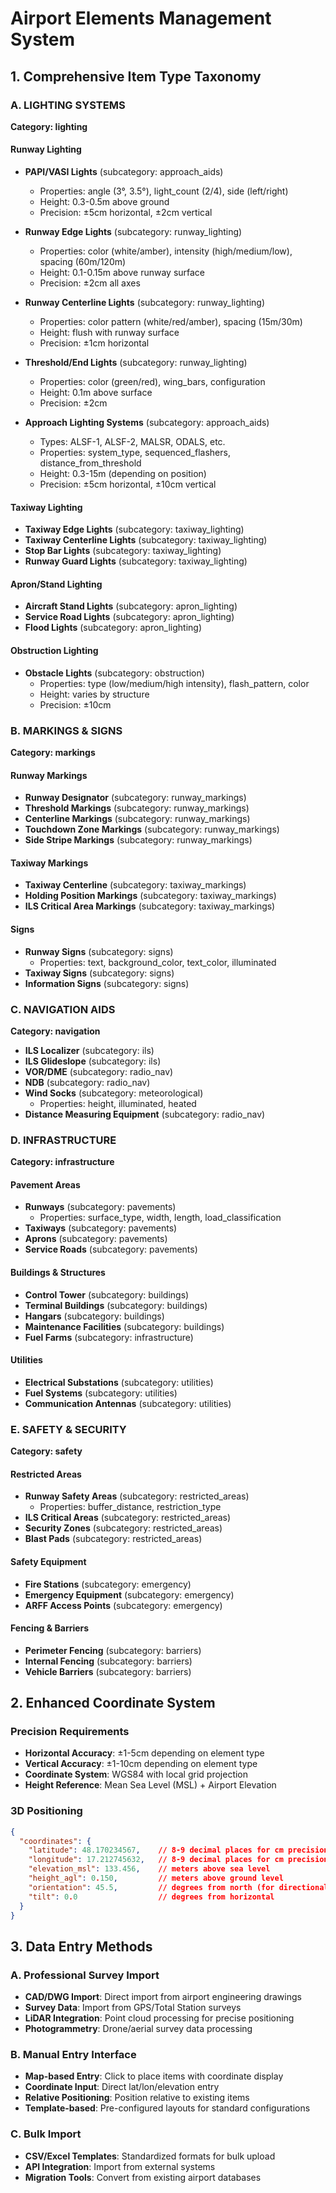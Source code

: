 # Airport Elements Management System

## 1. Comprehensive Item Type Taxonomy

### A. LIGHTING SYSTEMS
**Category: lighting**

#### Runway Lighting
- **PAPI/VASI Lights** (subcategory: approach_aids)
  - Properties: angle (3°, 3.5°), light_count (2/4), side (left/right)
  - Height: 0.3-0.5m above ground
  - Precision: ±5cm horizontal, ±2cm vertical

- **Runway Edge Lights** (subcategory: runway_lighting)
  - Properties: color (white/amber), intensity (high/medium/low), spacing (60m/120m)
  - Height: 0.1-0.15m above runway surface
  - Precision: ±2cm all axes

- **Runway Centerline Lights** (subcategory: runway_lighting)
  - Properties: color pattern (white/red/amber), spacing (15m/30m)
  - Height: flush with runway surface
  - Precision: ±1cm horizontal

- **Threshold/End Lights** (subcategory: runway_lighting)
  - Properties: color (green/red), wing_bars, configuration
  - Height: 0.1m above surface
  - Precision: ±2cm

- **Approach Lighting Systems** (subcategory: approach_aids)
  - Types: ALSF-1, ALSF-2, MALSR, ODALS, etc.
  - Properties: system_type, sequenced_flashers, distance_from_threshold
  - Height: 0.3-15m (depending on position)
  - Precision: ±5cm horizontal, ±10cm vertical

#### Taxiway Lighting
- **Taxiway Edge Lights** (subcategory: taxiway_lighting)
- **Taxiway Centerline Lights** (subcategory: taxiway_lighting)
- **Stop Bar Lights** (subcategory: taxiway_lighting)
- **Runway Guard Lights** (subcategory: taxiway_lighting)

#### Apron/Stand Lighting
- **Aircraft Stand Lights** (subcategory: apron_lighting)
- **Service Road Lights** (subcategory: apron_lighting)
- **Flood Lights** (subcategory: apron_lighting)

#### Obstruction Lighting
- **Obstacle Lights** (subcategory: obstruction)
  - Properties: type (low/medium/high intensity), flash_pattern, color
  - Height: varies by structure
  - Precision: ±10cm

### B. MARKINGS & SIGNS
**Category: markings**

#### Runway Markings
- **Runway Designator** (subcategory: runway_markings)
- **Threshold Markings** (subcategory: runway_markings)
- **Centerline Markings** (subcategory: runway_markings)
- **Touchdown Zone Markings** (subcategory: runway_markings)
- **Side Stripe Markings** (subcategory: runway_markings)

#### Taxiway Markings
- **Taxiway Centerline** (subcategory: taxiway_markings)
- **Holding Position Markings** (subcategory: taxiway_markings)
- **ILS Critical Area Markings** (subcategory: taxiway_markings)

#### Signs
- **Runway Signs** (subcategory: signs)
  - Properties: text, background_color, text_color, illuminated
- **Taxiway Signs** (subcategory: signs)
- **Information Signs** (subcategory: signs)

### C. NAVIGATION AIDS
**Category: navigation**

- **ILS Localizer** (subcategory: ils)
- **ILS Glideslope** (subcategory: ils)
- **VOR/DME** (subcategory: radio_nav)
- **NDB** (subcategory: radio_nav)
- **Wind Socks** (subcategory: meteorological)
  - Properties: height, illuminated, heated
- **Distance Measuring Equipment** (subcategory: radio_nav)

### D. INFRASTRUCTURE
**Category: infrastructure**

#### Pavement Areas
- **Runways** (subcategory: pavements)
  - Properties: surface_type, width, length, load_classification
- **Taxiways** (subcategory: pavements)
- **Aprons** (subcategory: pavements)
- **Service Roads** (subcategory: pavements)

#### Buildings & Structures
- **Control Tower** (subcategory: buildings)
- **Terminal Buildings** (subcategory: buildings)
- **Hangars** (subcategory: buildings)
- **Maintenance Facilities** (subcategory: buildings)
- **Fuel Farms** (subcategory: infrastructure)

#### Utilities
- **Electrical Substations** (subcategory: utilities)
- **Fuel Systems** (subcategory: utilities)
- **Communication Antennas** (subcategory: utilities)

### E. SAFETY & SECURITY
**Category: safety**

#### Restricted Areas
- **Runway Safety Areas** (subcategory: restricted_areas)
  - Properties: buffer_distance, restriction_type
- **ILS Critical Areas** (subcategory: restricted_areas)
- **Security Zones** (subcategory: restricted_areas)
- **Blast Pads** (subcategory: restricted_areas)

#### Safety Equipment
- **Fire Stations** (subcategory: emergency)
- **Emergency Equipment** (subcategory: emergency)
- **ARFF Access Points** (subcategory: emergency)

#### Fencing & Barriers
- **Perimeter Fencing** (subcategory: barriers)
- **Internal Fencing** (subcategory: barriers)
- **Vehicle Barriers** (subcategory: barriers)

## 2. Enhanced Coordinate System

### Precision Requirements
- **Horizontal Accuracy**: ±1-5cm depending on element type
- **Vertical Accuracy**: ±1-10cm depending on element type
- **Coordinate System**: WGS84 with local grid projection
- **Height Reference**: Mean Sea Level (MSL) + Airport Elevation

### 3D Positioning
```json
{
  "coordinates": {
    "latitude": 48.170234567,    // 8-9 decimal places for cm precision
    "longitude": 17.212745632,   // 8-9 decimal places for cm precision
    "elevation_msl": 133.456,    // meters above sea level
    "height_agl": 0.150,         // meters above ground level
    "orientation": 45.5,         // degrees from north (for directional items)
    "tilt": 0.0                  // degrees from horizontal
  }
}
```

## 3. Data Entry Methods

### A. Professional Survey Import
- **CAD/DWG Import**: Direct import from airport engineering drawings
- **Survey Data**: Import from GPS/Total Station surveys
- **LiDAR Integration**: Point cloud processing for precise positioning
- **Photogrammetry**: Drone/aerial survey data processing

### B. Manual Entry Interface
- **Map-based Entry**: Click to place items with coordinate display
- **Coordinate Input**: Direct lat/lon/elevation entry
- **Relative Positioning**: Position relative to existing items
- **Template-based**: Pre-configured layouts for standard configurations

### C. Bulk Import
- **CSV/Excel Templates**: Standardized formats for bulk upload
- **API Integration**: Import from external systems
- **Migration Tools**: Convert from existing airport databases